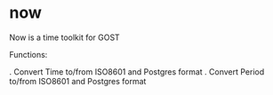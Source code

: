 # now
Now is a time toolkit for GOST

Functions:

. Convert Time to/from ISO8601 and Postgres format
. Convert Period to/from ISO8601 and Postgres format
